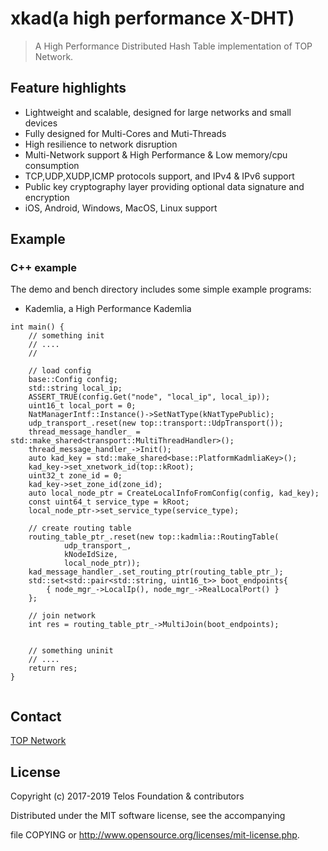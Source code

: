 # xkad(a high performance X-DHT)

>A High Performance Distributed Hash Table implementation of TOP Network.

## Feature highlights

+ Lightweight and scalable, designed for large networks and small devices
+ Fully designed for Multi-Cores and Muti-Threads
+ High resilience to network disruption
+ Multi-Network support & High Performance & Low memory/cpu consumption
+ TCP,UDP,XUDP,ICMP protocols support, and IPv4 & IPv6 support
+ Public key cryptography layer providing optional data signature and encryption
+ iOS, Android, Windows, MacOS, Linux support

## Example

### C++ example

The demo and bench directory includes some simple example programs:

+ Kademlia, a High Performance Kademlia


```
int main() {
    // something init
    // ....
    //

    // load config
    base::Config config;
    std::string local_ip;
    ASSERT_TRUE(config.Get("node", "local_ip", local_ip));
    uint16_t local_port = 0;
    NatManagerIntf::Instance()->SetNatType(kNatTypePublic);
    udp_transport_.reset(new top::transport::UdpTransport());
    thread_message_handler_ = std::make_shared<transport::MultiThreadHandler>();
    thread_message_handler_->Init();
    auto kad_key = std::make_shared<base::PlatformKadmliaKey>();
    kad_key->set_xnetwork_id(top::kRoot);
    uint32_t zone_id = 0;
    kad_key->set_zone_id(zone_id);
    auto local_node_ptr = CreateLocalInfoFromConfig(config, kad_key);
    const uint64_t service_type = kRoot;
    local_node_ptr->set_service_type(service_type);

    // create routing table
    routing_table_ptr_.reset(new top::kadmlia::RoutingTable(
            udp_transport_,
            kNodeIdSize,
            local_node_ptr));
    kad_message_handler_.set_routing_ptr(routing_table_ptr_);
    std::set<std::pair<std::string, uint16_t>> boot_endpoints{
        { node_mgr_->LocalIp(), node_mgr_->RealLocalPort() }
    };

    // join network
    int res = routing_table_ptr_->MultiJoin(boot_endpoints);


    // something uninit
    // ....
    return res;
}
    
```


## Contact

[TOP Network](https://www.topnetwork.org/)

## License

Copyright (c) 2017-2019 Telos Foundation & contributors

Distributed under the MIT software license, see the accompanying

file COPYING or http://www.opensource.org/licenses/mit-license.php.
